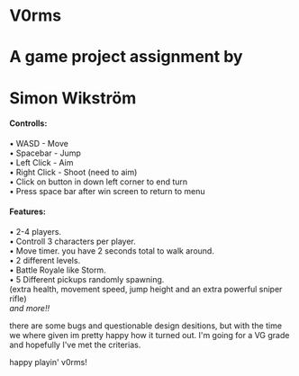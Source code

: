 # V0rms
# A game project assignment by
# Simon Wikström

#### Controlls:
 • WASD - Move  
 • Spacebar - Jump  
 • Left Click - Aim  
 • Right Click - Shoot (need to aim)  
 • Click on button in down left corner to end turn  
 • Press space bar after win screen to return to menu  

#### Features:
 • 2-4 players.  
 • Controll 3 characters per player.  
 • Move timer. you have 2 seconds total to walk around.  
 • 2 different levels.  
 • Battle Royale like Storm.  
 • 5 Different pickups randomly spawning.  
   (extra health, movement speed, jump height and an extra powerful sniper rifle)  
*and more!!*  

there are some bugs and questionable design desitions, but with the time we where given im pretty happy how it turned out.
I'm going for a VG grade and hopefully I've met the criterias.

happy playin' v0rms!
